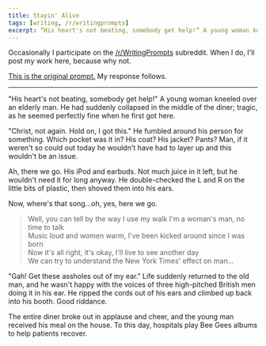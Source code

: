 ```yaml
---
title: Stayin' Alive
tags: [writing, /r/writingprompts]
excerpt: “His heart's not beating, somebody get help!” A young woman kneeled over an elderly man. He had suddenly collapsed in the middle of the diner; tragic, as he seemed perfectly fine when he first got here.
---
```


Occasionally I participate on the [/r/WritingPrompts](http://www.reddit.com/r/WritingPrompts/) subreddit.  When I do, I'll post my work here, because why not.

[This is the original prompt.](http://www.reddit.com/r/WritingPrompts/comments/2o6qjn/wp_it_turns_out_you_can_use_magic_by_playing/)  My response follows.

- - -

"His heart's not beating, somebody get help!" A young woman kneeled over an elderly man. He had suddenly collapsed in the middle of the diner; tragic, as he seemed perfectly fine when he first got here.

"Christ, not again. Hold on, I got this." He fumbled around his person for something. Which pocket was it in? His coat? His jacket? Pants? Man, if it weren't so could out today he wouldn't have had to layer up and this wouldn't be an issue.

Ah, there we go. His iPod and earbuds. Not much juice in it left, but he wouldn't need it for long anyway. He double-checked the L and R on the little bits of plastic, then shoved them into his ears.

Now, where's that song...oh, yes, here we go.

> Well, you can tell by the way I use my walk I'm a woman's man, no time to talk  
> Music loud and women warm, I've been kicked around since I was born  
> Now it's all right, it's okay, I'll live to see another day  
> We can try to understand the New York Times' effect on man...

"Gah! Get these assholes out of my ear." Life suddenly returned to the old man, and he wasn't happy with the voices of three high-pitched British men doing it in his ear. He ripped the cords out of his ears and climbed up back into his booth. Good riddance.

The entire diner broke out in applause and cheer, and the young man received his meal on the house. To this day, hospitals play Bee Gees albums to help patients recover.